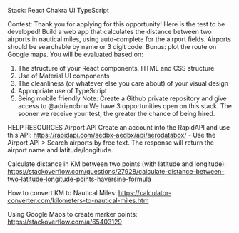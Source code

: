 Stack:
React
Chakra UI
TypeScript















Contest:
Thank you for applying for this opportunity! 
Here is the test to be developed!
Build a web app that calculates the distance between two airports in nautical miles, using auto-complete for the airport fields. Airports should be searchable by name or 3 digit code. 
Bonus: plot the route on Google maps. 
You will be evaluated based on:
1. The structure of your React components, HTML and CSS structure
2. Use of Material UI components
3. The cleanliness (or whatever else you care about) of your visual design
4. Appropriate use of TypeScript
5. Being mobile friendly
Note: Create a Github private repository and give access to @adrianobnu
We have 3 opportunities open on this stack. The sooner we receive your test, the greater the chance of being hired.


HELP RESOURCES
Airport API
Create an account into the RapidAPI and use this API: https://rapidapi.com/aedbx-aedbx/api/aerodatabox/ - Use the Airport API > Search airports by free text. The response will return the airport name and latitude/longitude.

Calculate distance in KM between two points (with latitude and longitude):
https://stackoverflow.com/questions/27928/calculate-distance-between-two-latitude-longitude-points-haversine-formula

How to convert KM to Nautical Miles:
https://calculator-converter.com/kilometers-to-nautical-miles.htm

Using Google Maps to create marker points:
https://stackoverflow.com/a/65403129